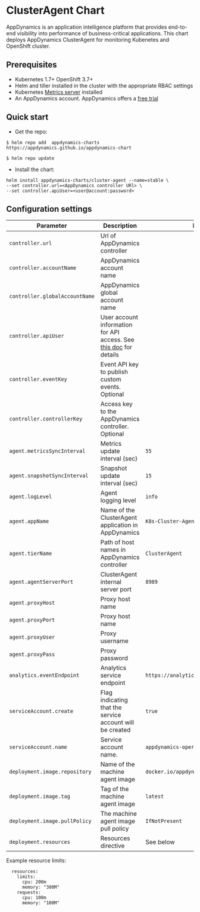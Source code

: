 # ClusterAgent Chart

AppDynamics is an application intelligence platform that provides end-to-end visibility into performance of business-critical applications.
This chart deploys AppDynamics ClusterAgent for monitoring Kubenetes and OpenShift cluster.

## Prerequisites

* Kubernetes 1.7+ OpenShift 3.7+
* Helm and tiller installed in the cluster with the appropriate RBAC settings
* Kubernetes [Metrics server](https://hub.helm.sh/charts/stable/metrics-server) installed
* An AppDynamics account. AppDynamics offers a [free trial](https://www.appdynamics.com/free-trial/)

## Quick start

* Get the repo:

```
$ helm repo add  appdynamics-charts https://appdynamics.github.io/appdynamics-chart

$ helm repo update

```

* Install the chart:

```
helm install appdynamics-charts/cluster-agent --name=stable \
--set controller.url=<AppDynamics controller URl> \
--set controller.apiUser=<user@account:password>

```

## Configuration settings

| Parameter                 | Description                                                  | Default                    |
| ------------------------- | ------------------------------------------------------------ | -------------------------- |
| `controller.url`                 | Url of AppDynamics controller                 |                          |
| `controller.accountName`     | AppDynamics account name | 
| `controller.globalAccountName` | AppDynamics global account name | |
| `controller.apiUser` | User account information for API access. See [this doc](https://github.com/Appdynamics/cluster-agent/blob/master/docs/rest-user-role.md) for details | |
| `controller.eventKey` | Event API key to publish custom events. Optional | |
| `controller.controllerKey`             | Access key to the AppDynamics controller. Optional                             |                     |
| `agent.metricsSyncInterval`         | Metrics update interval (sec)                       | `55`                    |
| `agent.snapshotSyncInterval`             | Snapshot update interval (sec)                                       | `15`  |
| `agent.logLevel`        | Agent logging level                                             | `info`             |
| `agent.appName`               | Name of the ClusterAgent application in AppDynamics                       | `K8s-Cluster-Agent`            |
| `agent.tierName`               | Path of host names in AppDynamics controller                 | `ClusterAgent`     |
| `agent.agentServerPort`              | ClusterAgent internal server port                   | `8989`               |
| `agent.proxyHost`             | Proxy host name |                      |
| `agent.proxyPort`          | Proxy host name |            |
| `agent.proxyUser`             | Proxy username               |         
| `agent.proxyPass`             | Proxy password                  |
| `analytics.eventEndpoint`     | Analytics service endpoint   | `https://analytics.api.appdynamics.com/` |
| `serviceAccount.create`       | Flag indicating that the service account will be created | `true`
| `serviceAccount.name`       | Service account name.   | `appdynamics-operator`
| `deployment.image.repository` | Name of the machine agent image | `docker.io/appdynamics/cluster-agent`
| `deployment.image.tag` | Tag of the machine agent image | `latest`
| `deployment.image.pullPolicy` | The machine agent image pull policy| `IfNotPresent`
| `deployment.resources ` | Resources directive  | See below


Example resource limits:

```
  resources:
    limits:
      cpu: 200m
      memory: "300M"
    requests: 
      cpu: 100m
      memory: "100M"
 ```



 
